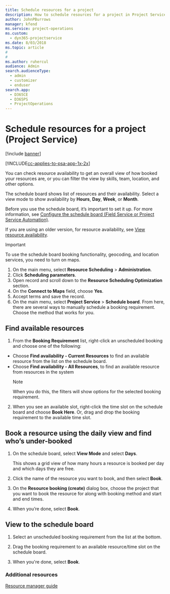 ```yaml
---
title: Schedule resources for a project
description: How to schedule resources for a project in Project Service
author: JohnPBurrows
manager: kfend
ms.service: project-operations
ms.custom: 
  - dyn365-projectservice
ms.date: 8/03/2018
ms.topic: article
#
#
ms.author: ruhercul
audience: Admin
search.audienceType: 
  - admin
  - customizer
  - enduser
search.app: 
  - D365CE
  - D365PS
  - ProjectOperations
---
```

# Schedule resources for a project (Project Service)

[!include [banner](../includes/psa-now-project-operations.md)]

[!INCLUDE[cc-applies-to-psa-app-1x-2x](../includes/cc-applies-to-psa-app-1x-2x.md)]

You can check resource availability to get an overall view of how booked your resources are, or you can filter the view by skills, team, location, and other options.  
  
The schedule board shows list of resources and their availability. Select a view mode to show availability by **Hours**, **Day**, **Week**, or **Month**.  
  
Before you use the schedule board, it’s important to set it up. For more information, see [Configure the schedule board (Field Service or Project Service Automation)](https://docs.microsoft.com/dynamics365/field-service/configure-schedule-board).
  
If you are using an older version, for resource availability, see [View resource availability](../psa/view-resource-availability.md).  

> [!IMPORTANT]
>  To use the schedule board booking functionality, geocoding, and location services, you need to turn on maps.  
> 
> 1. On the main menu, select **Resource Scheduling** > **Administration**.  
> 2. Click **Scheduling parameters**.  
> 3. Open record and scroll down to the **Resource Scheduling Optimization** section.  
> 4. On the **Connect to Maps** field, choose **Yes**.  
> 5. Accept terms and save the record.  
> 6. On the main menu, select **Project Service** > **Schedule board**. From here, there are several ways to manually schedule a booking requirement. Choose the method that works for you.
  
## Find available resources

1.  From the **Booking Requirement** list, right-click an unscheduled booking and choose one of the following:  
  
- Choose **Find availability - Current Resources** to find an available resource from the list on the schedule board.  
- Choose **Find availability - All Resources**, to find an available resource from resources in the system  
   > [!NOTE]
   >  When you do this, the filters will show options for the selected booking requirement.  
  
2. When you see an available slot, right-click the time slot on the schedule board and choose **Book Here**. Or, drag and drop the booking requirement to the available time slot.  
  

## Book a resource using the daily view and find who’s under-booked
  
1.  On the schedule board, select **View Mode** and select **Days**.  
  
    This shows a grid view of how many hours a resource is booked per day and which days they are free.  
  
2.  Click the name of the resource you want to book, and then select **Book**.  
  
3.  On the **Resource booking (create)** dialog box, choose the project that you want to book the resource for along with booking method and start and end times.  
  
4.  When you’re done, select **Book**.  
  
## View to the schedule board
  
1.  Select an unscheduled booking requirement from the list at the bottom.  
  
2.  Drag the booking requirement to an available resource/time slot on the schedule board.  
  
3.  When you're done, select **Book**.  
  
### Additional resources  
 [Resource manager guide](../psa/resource-manager-guide.md)
